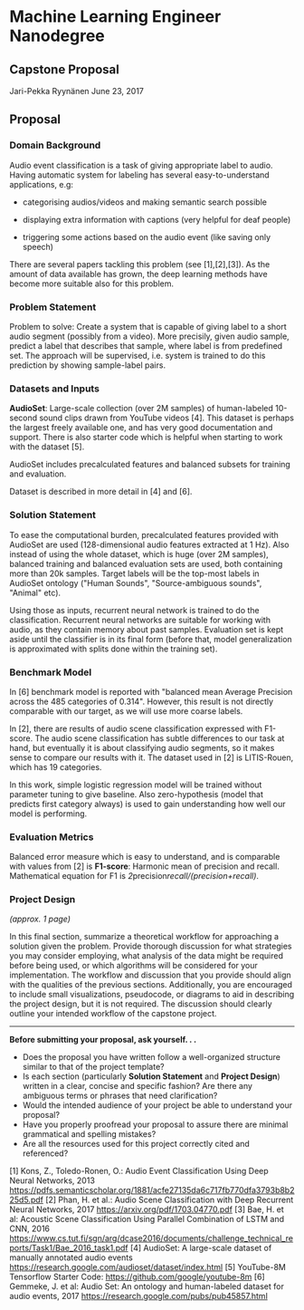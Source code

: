 # Machine Learning Engineer Nanodegree
## Capstone Proposal
Jari-Pekka Ryynänen
June 23, 2017

## Proposal

### Domain Background

Audio event classification is a task of giving appropriate label to audio.
Having automatic system for labeling has several easy-to-understand
applications, e.g:

 * categorising audios/videos and making semantic search possible

 * displaying extra information with captions (very helpful for deaf people)

 * triggering some actions based on the audio event (like saving only speech)

There are several papers tackling this problem (see [1],[2],[3]). As the amount
of data available has grown, the deep learning methods have become more
suitable also for this problem.

### Problem Statement

Problem to solve: Create a system that is capable of giving label to a short
audio segment (possibly from a video). More precisily, given audio sample,
predict a label that describes that sample, where label is from predefined set.
The approach will be supervised, i.e. system is trained to do this prediction
by showing sample-label pairs.

### Datasets and Inputs

**AudioSet**: Large-scale collection (over 2M samples) of human-labeled 10-second
sound clips drawn from YouTube videos [4]. This dataset is perhaps the largest
freely available one, and has very good documentation and support. There is
also starter code which is helpful when starting to work with the dataset [5].

AudioSet includes precalculated features and balanced subsets for training and
evaluation.

Dataset is described in more detail in [4] and [6].

### Solution Statement

To ease the computational burden, precalculated features provided with AudioSet
are used (128-dimensional audio features extracted at 1 Hz). Also instead of
using the whole dataset, which is huge (over 2M samples), balanced training and
balanced evaluation sets are used, both containing more than 20k samples.
Target labels will be the top-most labels in AudioSet ontology ("Human Sounds",
"Source-ambiguous sounds", "Animal" etc).

Using those as inputs, recurrent neural network is trained to do the
classification. Recurrent neural networks are suitable for working with audio,
as they contain memory about past samples. Evaluation set is kept aside until
the classifier is in its final form (before that, model generalization is
approximated with splits done within the training set).

### Benchmark Model

In [6] benchmark model is reported with "balanced mean Average Precision across
the 485 categories of 0.314". However, this result is not directly comparable
with our target, as we will use more coarse labels.

In [2], there are results of audio scene classification expressed with
F1-score. The audio scene classification has subtle differences to our task at
hand, but eventually it is about classifying audio segments, so it makes sense
to compare our results with it. The dataset used in [2] is LITIS-Rouen, which
has 19 categories.

In this work, simple logistic regression model will be trained without
parameter tuning to give baseline. Also zero-hypothesis (model that
predicts first category always) is used to gain understanding how well
our model is performing.

### Evaluation Metrics

Balanced error measure which is easy to understand, and is comparable with
values from [2] is **F1-score**: Harmonic mean of precision and recall.
Mathematical equation for F1 is *2*precision*recall/(precision+recall)*.

### Project Design
_(approx. 1 page)_

In this final section, summarize a theoretical workflow for approaching a solution given the problem. Provide thorough discussion for what strategies you may consider employing, what analysis of the data might be required before being used, or which algorithms will be considered for your implementation. The workflow and discussion that you provide should align with the qualities of the previous sections. Additionally, you are encouraged to include small visualizations, pseudocode, or diagrams to aid in describing the project design, but it is not required. The discussion should clearly outline your intended workflow of the capstone project.

-----------

**Before submitting your proposal, ask yourself. . .**

- Does the proposal you have written follow a well-organized structure similar to that of the project template?
- Is each section (particularly **Solution Statement** and **Project Design**) written in a clear, concise and specific fashion? Are there any ambiguous terms or phrases that need clarification?
- Would the intended audience of your project be able to understand your proposal?
- Have you properly proofread your proposal to assure there are minimal grammatical and spelling mistakes?
- Are all the resources used for this project correctly cited and referenced?


[1] Kons, Z., Toledo-Ronen, O.: Audio Event Classification Using Deep Neural Networks, 2013 https://pdfs.semanticscholar.org/1881/acfe27135da6c717fb770dfa3793b8b225d5.pdf
[2] Phan, H. et al.: Audio Scene Classification with Deep Recurrent Neural Networks, 2017 https://arxiv.org/pdf/1703.04770.pdf
[3] Bae, H. et al: Acoustic Scene Classification Using Parallel Combination of LSTM and CNN, 2016 https://www.cs.tut.fi/sgn/arg/dcase2016/documents/challenge_technical_reports/Task1/Bae_2016_task1.pdf
[4] AudioSet: A large-scale dataset of manually annotated audio events https://research.google.com/audioset/dataset/index.html
[5] YouTube-8M Tensorflow Starter Code: https://github.com/google/youtube-8m
[6] Gemmeke, J. et al: Audio Set: An ontology and human-labeled dataset for audio events, 2017 https://research.google.com/pubs/pub45857.html
